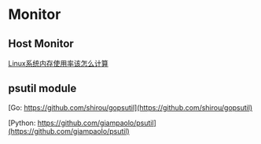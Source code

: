 # Monitor

## Host Monitor

[Linux系统内存使用率该怎么计算](https://mp.weixin.qq.com/s/NXqH6JY26_zoHgRZlDeGjg)


## psutil module

[Go: https://github.com/shirou/gopsutil](https://github.com/shirou/gopsutil)

[Python: https://github.com/giampaolo/psutil](https://github.com/giampaolo/psutil)
